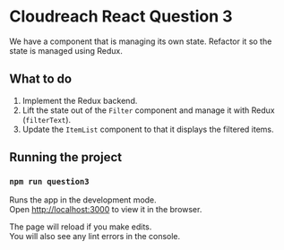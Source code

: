 # Cloudreach React Question 3

We have a component that is managing its own state. Refactor it so the state is managed using Redux.

## What to do

1. Implement the Redux backend.
2. Lift the state out of the `Filter` component and manage it with Redux (`filterText`).
3. Update the `ItemList` component to that it displays the filtered items.

## Running the project

### `npm run question3`

Runs the app in the development mode.<br>
Open [http://localhost:3000](http://localhost:3000) to view it in the browser.

The page will reload if you make edits.<br>
You will also see any lint errors in the console.
